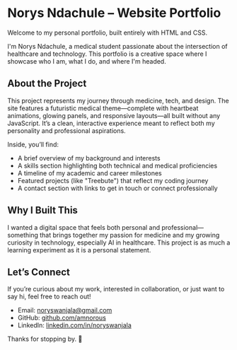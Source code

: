 # Norys Ndachule – Website Portfolio

Welcome to my personal portfolio, built entirely with HTML and CSS.

I'm Norys Ndachule, a medical student passionate about the intersection of healthcare and technology. This portfolio is a creative space where I showcase who I am, what I do, and where I'm headed.

## About the Project

This project represents my journey through medicine, tech, and design. The site features a futuristic medical theme—complete with heartbeat animations, glowing panels, and responsive layouts—all built without any JavaScript. It’s a clean, interactive experience meant to reflect both my personality and professional aspirations.

Inside, you’ll find:
- A brief overview of my background and interests  
- A skills section highlighting both technical and medical proficiencies  
- A timeline of my academic and career milestones  
- Featured projects (like "Treebute") that reflect my coding journey  
- A contact section with links to get in touch or connect professionally

## Why I Built This

I wanted a digital space that feels both personal and professional—something that brings together my passion for medicine and my growing curiosity in technology, especially AI in healthcare. This project is as much a learning experiment as it is a personal statement.

## Let’s Connect

If you’re curious about my work, interested in collaboration, or just want to say hi, feel free to reach out!

- Email: noryswanjala@gmail.com  
- GitHub: [github.com/amnorous](https://github.com/amnorous)  
- LinkedIn: [linkedin.com/in/noryswanjala](https://linkedin.com/in/noryswanjala)

Thanks for stopping by. 🚀  
